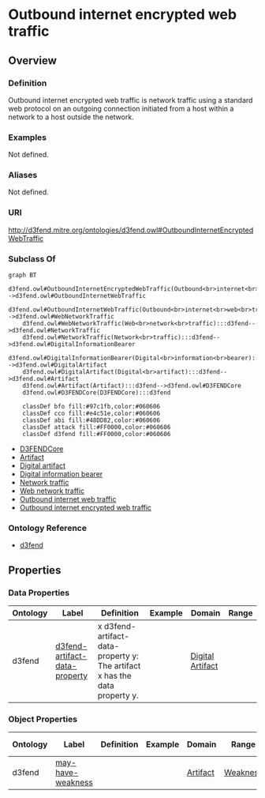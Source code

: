 # Outbound internet encrypted web traffic

## Overview

### Definition
Outbound internet encrypted web traffic is network traffic using a standard web protocol on an outgoing connection initiated from a host within a network to a host outside the network.

### Examples
Not defined.

### Aliases
Not defined.

### URI
http://d3fend.mitre.org/ontologies/d3fend.owl#OutboundInternetEncryptedWebTraffic

### Subclass Of
```mermaid
graph BT
    d3fend.owl#OutboundInternetEncryptedWebTraffic(Outbound<br>internet<br>encrypted<br>web<br>traffic):::d3fend-->d3fend.owl#OutboundInternetWebTraffic
    d3fend.owl#OutboundInternetWebTraffic(Outbound<br>internet<br>web<br>traffic):::d3fend-->d3fend.owl#WebNetworkTraffic
    d3fend.owl#WebNetworkTraffic(Web<br>network<br>traffic):::d3fend-->d3fend.owl#NetworkTraffic
    d3fend.owl#NetworkTraffic(Network<br>traffic):::d3fend-->d3fend.owl#DigitalInformationBearer
    d3fend.owl#DigitalInformationBearer(Digital<br>information<br>bearer):::d3fend-->d3fend.owl#DigitalArtifact
    d3fend.owl#DigitalArtifact(Digital<br>artifact):::d3fend-->d3fend.owl#Artifact
    d3fend.owl#Artifact(Artifact):::d3fend-->d3fend.owl#D3FENDCore
    d3fend.owl#D3FENDCore(D3FENDCore):::d3fend
    
    classDef bfo fill:#97c1fb,color:#060606
    classDef cco fill:#e4c51e,color:#060606
    classDef abi fill:#48DD82,color:#060606
    classDef attack fill:#FF0000,color:#060606
    classDef d3fend fill:#FF0000,color:#060606
```

- [D3FENDCore](/docs/ontology/reference/model/D3FENDCore/D3FENDCore.md)
- [Artifact](/docs/ontology/reference/model/D3FENDCore/Artifact/Artifact.md)
- [Digital artifact](/docs/ontology/reference/model/D3FENDCore/Artifact/Digital%20artifact/Digital%20artifact.md)
- [Digital information bearer](/docs/ontology/reference/model/D3FENDCore/Artifact/Digital%20artifact/Digital%20information%20bearer/Digital%20information%20bearer.md)
- [Network traffic](/docs/ontology/reference/model/D3FENDCore/Artifact/Digital%20artifact/Digital%20information%20bearer/Network%20traffic/Network%20traffic.md)
- [Web network traffic](/docs/ontology/reference/model/D3FENDCore/Artifact/Digital%20artifact/Digital%20information%20bearer/Network%20traffic/Web%20network%20traffic/Web%20network%20traffic.md)
- [Outbound internet web traffic](/docs/ontology/reference/model/D3FENDCore/Artifact/Digital%20artifact/Digital%20information%20bearer/Network%20traffic/Web%20network%20traffic/Outbound%20internet%20web%20traffic/Outbound%20internet%20web%20traffic.md)
- [Outbound internet encrypted web traffic](/docs/ontology/reference/model/D3FENDCore/Artifact/Digital%20artifact/Digital%20information%20bearer/Network%20traffic/Web%20network%20traffic/Outbound%20internet%20web%20traffic/Outbound%20internet%20encrypted%20web%20traffic/Outbound%20internet%20encrypted%20web%20traffic.md)


### Ontology Reference
- [d3fend](http://d3fend.mitre.org/ontologies/d3fend.owl#)

## Properties
### Data Properties
| Ontology | Label | Definition | Example | Domain | Range |
|----------|-------|------------|---------|--------|-------|
| d3fend | [d3fend-artifact-data-property](http://d3fend.mitre.org/ontologies/d3fend.owl#d3fend-artifact-data-property) | x d3fend-artifact-data-property y: The artifact x has the data property y. |  | [Digital Artifact](/docs/ontology/reference/model/D3FENDCore/Artifact/Digital%20artifact/Digital%20artifact.md) | []() |

### Object Properties
| Ontology | Label | Definition | Example | Domain | Range | Inverse Of |
|----------|-------|------------|---------|--------|-------|------------|
| d3fend | [may-have-weakness](http://d3fend.mitre.org/ontologies/d3fend.owl#may-have-weakness) |  |  | [Artifact](/docs/ontology/reference/model/D3FENDCore/Artifact/Artifact.md) | [Weakness](/docs/ontology/reference/model/D3FENDCore/Weakness/Weakness.md) | []() |


